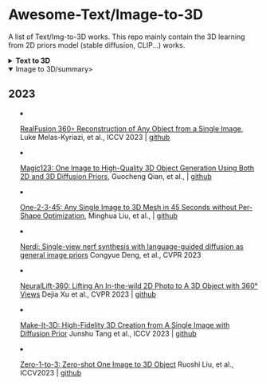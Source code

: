 # Awesome-Text/Image-to-3D

A list of Text/Img-to-3D works. This repo mainly contain the 3D learning from 2D priors model (stable diffusion, CLIP...) works. 


<details>
<summary><strong>Text to 3D</strong></summary>
  
## Before 2022
- [Zero-Shot Text-Guided Object Generation with Dream Fields](https://arxiv.org/abs/2112.01455), Ajay Jain et al., CVPR 2022 | [github](https://github.com/google-research/google-research/tree/master/dreamfields)

- [CLIP-Forge: Towards Zero-Shot Text-to-Shape Generation](https://arxiv.org/abs/2110.02624), Aditya Sanghi et al., CVPR 2022 | [github](https://github.com/AutodeskAILab/Clip-Forge)

- [CLIP-NeRF: Text-and-Image Driven Manipulation of Neural Radiance Fields](https://arxiv.org/abs/2112.05139), Can Wang et al., CVPR 2022 |  [github](https://github.com/cassiePython/CLIPNeRF)

- [Clip-Mesh: Generating textured meshes from text using pretrained image-text models](https://dl.acm.org/doi/abs/10.1145/3550469.3555392), Mohammad Khalid, Nasir, et al., SIGGRAPH Asia 2022 | [github](https://github.com/NasirKhalid24/CLIP-Mesh)

- [Text2Mesh: Text-Driven Neural Stylization for Meshes](https://arxiv.org/abs/2112.03221), Oscar Michel, et al., CVPR 2022 | [github](https://github.com/threedle/text2mesh)

## 2022

- [DreamFusion: Text-to-3D using 2D Diffusion](https://arxiv.org/abs/2209.14988), Ben Poole, et al., ICLR 2022 | [project page](https://dreamfusion3d.github.io/) [github](https://github.com/threestudio-project/threestudio)

- [Score Jacobian Chaining: Lifting Pretrained 2D Diffusion Models for 3D Generation](https://arxiv.org/abs/2212.00774), Haochen Wang, et al., CVPR 2023 | [project page]([https://dreamfusion3d.github.io/](https://pals.ttic.edu/p/score-jacobian-chaining)) [github](https://github.com/pals-ttic/sjc/)
 

- [Magic3D: High-Resolution Text-to-3D Content Creation](https://arxiv.org/abs/2211.10440), Chen-Hsuan Lin, et al ., CVPR 2023 | [project page](https://research.nvidia.com/labs/dir/magic3d/) [github](https://github.com/threestudio-project/threestudio)

- [Latent-NeRF for Shape-Guided Generation of 3D Shapes and Textures](https://arxiv.org/abs/2211.07600), Gal Metzer, et al., CVPR 2023 | [github](https://github.com/eladrich/latent-nerf)


## 2023
- [Shap·E: Generating Conditional 3D Implicit Functions](https://arxiv.org/abs/2305.02463), Heewoo Jun, et al., | [github](https://github.com/openai/shap-e)
  
- [ProlificDreamer: High-Fidelity and Diverse Text-to-3D Generation with Variational Score Distillation](https://arxiv.org/abs/2305.16213), Zhengyi Wang, et al., | [github](https://github.com/threestudio-project/threestudio)

- [Instruct-NeRF2NeRF: Editing 3D Scenes with Instructions](https://arxiv.org/abs/2303.12789), Ayaan Haque, et al., | [github](https://github.com/ayaanzhaque/instruct-nerf2nerf)

- [Fantasia3D: Disentangling Geometry and Appearance for High-quality Text-to-3D Content Creation](https://arxiv.org/abs/2303.13873), Rui Chen, et al., ICCV 2023 | [github](https://github.com/Gorilla-Lab-SCUT/Fantasia3D)

- [ATT3D: Amortized Text-to-3D Object Synthesis](https://arxiv.org/abs/2306.07349#:~:text=Text%2Dto%2D3D%20modelling%20has,optimization%20to%20create%203D%20objects.), Jonathan Lorraine., ICCV 2023 |  [project page](https://research.nvidia.com/labs/toronto-ai/ATT3D/)

- [DreamEditor: Text-Driven 3D Scene Editing with Neural Fields](https://arxiv.org/pdf/2306.13455.pdf), Jingyu Zhang, et al.,  Arxiv 2023

- [Vox-E Text-guided Voxel Editing of 3D Objects](https://arxiv.org/abs/2303.12048), Etai Sella, et al., ICCV 2023 | [github](https://github.com/TAU-VAILab/Vox-E)

- [SKED: Sketch-guided Text-based 3D Editing](https://arxiv.org/abs/2303.10735), Aryan Mikaeili, et al., ICCV 2023 | [project page](https://sked-paper.github.io/)

- [TextMesh: Generation of Realistic 3D Meshes From Text Prompts](https://arxiv.org/abs/2304.12439), Christina Tsalicoglou, et al., Arxiv 2023 | [github](https://github.com/threestudio-project/threestudio)

- [Re-imagine the Negative Prompt Algorithm: Transform 2D Diffusion into 3D, alleviate Janus problem and Beyond.](https://arxiv.org/abs/2304.04968) Mohammadreza Armandpour, et al., Arxiv 2023 | [github](https://github.com/Perp-Neg/Perp-Neg-stablediffusion) 

</details>

<details open>
<summary>Image to 3D/summary>

## 2023
- [RealFusion 360◦ Reconstruction of Any Object from a Single Image](https://arxiv.org/abs/2302.10663), Luke Melas-Kyriazi, et al., ICCV 2023 | [github](https://github.com/lukemelas/realfusion)

- [Magic123: One Image to High-Quality 3D Object Generation Using Both 2D and 3D Diffusion Priors](https://arxiv.org/abs/2306.17843), Guocheng Qian, et al., | [github](https://github.com/guochengqian/Magic123)

- [One-2-3-45: Any Single Image to 3D Mesh in 45 Seconds without Per-Shape Optimization](https://arxiv.org/pdf/2306.16928.pdf), Minghua Liu, et al., | [github](https://github.com/One-2-3-45/One-2-3-45)

- [Nerdi: Single-view nerf synthesis with language-guided diffusion as general image priors](https://arxiv.org/pdf/2306.16928.pdf) Congyue Deng, et al., CVPR 2023

- [NeuralLift-360: Lifting An In-the-wild 2D Photo to A 3D Object with 360° Views](https://arxiv.org/abs/2211.16431) Dejia Xu et al., CVPR 2023 | [github](https://github.com/VITA-Group/NeuralLift-360)

- [Make-It-3D: High-Fidelity 3D Creation from A Single Image with Diffusion Prior](https://arxiv.org/abs/2303.14184) Junshu Tang et al., ICCV 2023 | [github](https://github.com/junshutang/Make-It-3D)

- [Zero-1-to-3: Zero-shot One Image to 3D Object](https://arxiv.org/abs/2303.11328) Ruoshi Liu, et al., ICCV2023 | [github](https://github.com/cvlab-columbia/zero123)
  </details>
